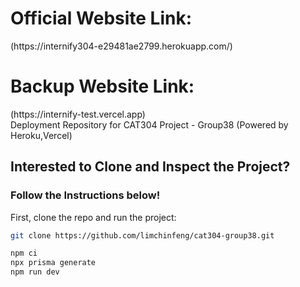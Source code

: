 <h1>Official Website Link:</h1>
(https://internify304-e29481ae2799.herokuapp.com/)

<h1>Backup Website Link:</h1>
(https://internify-test.vercel.app)

<br/>
 Deployment Repository for CAT304 Project - Group38 (Powered by Heroku,Vercel)

<br/>

## Interested to Clone and Inspect the Project?
### Follow the Instructions below!

First, clone the repo and run the project:

```bash
git clone https://github.com/limchinfeng/cat304-group38.git

npm ci 
npx prisma generate
npm run dev
```


